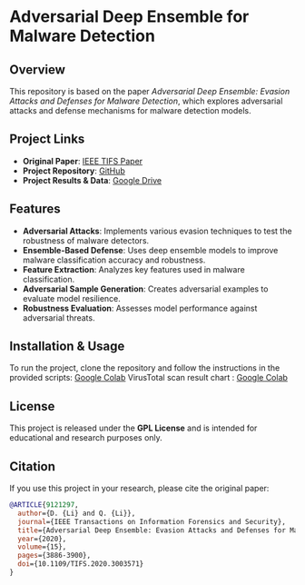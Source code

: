 # Adversarial Deep Ensemble for Malware Detection

## Overview

This repository is based on the paper *Adversarial Deep Ensemble: Evasion Attacks and Defenses for Malware Detection*, which explores adversarial attacks and defense mechanisms for malware detection models.

## Project Links
- **Original Paper**: [IEEE TIFS Paper](https://doi.org/10.1109/TIFS.2020.3003571)
- **Project Repository**: [GitHub](https://github.com/deqangss/adv-dnn-ens-malware)
- **Project Results & Data**: [Google Drive](https://drive.google.com/drive/folders/1Cx9WRFVQq8kqYsCDkpQKMV748heQ4OKL?usp=sharing)

## Features
- **Adversarial Attacks**: Implements various evasion techniques to test the robustness of malware detectors.
- **Ensemble-Based Defense**: Uses deep ensemble models to improve malware classification accuracy and robustness.
- **Feature Extraction**: Analyzes key features used in malware classification.
- **Adversarial Sample Generation**: Creates adversarial examples to evaluate model resilience.
- **Robustness Evaluation**: Assesses model performance against adversarial threats.

## Installation & Usage
To run the project, clone the repository and follow the instructions in the provided scripts: [Google Colab](https://colab.research.google.com/drive/1vn0Vw8LOYKag8Wdfto3AvhlZKdknupq2)
VirusTotal scan result chart : [Google Colab](https://colab.research.google.com/drive/1rKOXRXfO4gaXkFTIwXWmoI0AhkOMUwAI?usp=sharing)

## License
This project is released under the **GPL License** and is intended for educational and research purposes only.

## Citation
If you use this project in your research, please cite the original paper:

```bibtex
@ARTICLE{9121297,
  author={D. {Li} and Q. {Li}},
  journal={IEEE Transactions on Information Forensics and Security},
  title={Adversarial Deep Ensemble: Evasion Attacks and Defenses for Malware Detection},
  year={2020},
  volume={15},
  pages={3886-3900},
  doi={10.1109/TIFS.2020.3003571}
}
